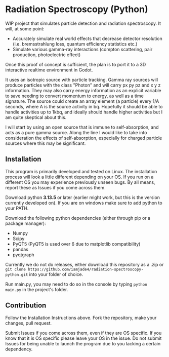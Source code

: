 # Radiation Spectroscopy (Python)
WIP project that simulates particle detection and radiation spectroscopy. It will, at some point:
- Accurately simulate real world effects that decrease detector resolution (i.e. bremsstrahlung loss, quantum efficiency statistics etc.)
- Simulate various gamma-ray interactions (compton scattering, pair production, photoelectric effect)

Once this proof of concept is sufficient, the plan is to port it to a 3D interactive realtime environment in Godot.

It uses an isotropic source with particle tracking. Gamma ray sources will produce particles with the class "Photon" and will carry px py pz and x y z information. They may also carry energy information as an explicit variable to save needing to convert momentum to energy, as well as a time signature. The source could create an array element (a particle) every 1/A seconds, where A is the source activity in bq. Hopefully it should be able to handle activities up to 1kbq, and ideally should handle higher activities but I am quite skeptical about this.

I will start by using an open source that is immune to self-absorption, and acts as a pure gamma source. Along the line I would like to take into consideration the effects of self-absorption, especially for charged particle sources where this may be significant. 

## Installation
This program is primarily developed and tested on Linux. The installation process will look a little different depending on your OS. If you run on a different OS you may experience previously unseen bugs. By all means, report these as Issues if you come across them. 

Download python **3.13.5** or later (earlier might work, but this is the version currently developed on). If you are on windows make sure to add python to your PATH.

Download the following python dependencies (either through pip or a package manager):
- Numpy
- Scipy
- PyQT5 (PyQT5 is used over 6 due to matplotlib compatibility)
- pandas
- pyqtgraph

Currently we do not do releases, either download this repository as a .zip or `git clone https://github.com/iamjade4/radiation-spectroscopy-python.git` into your folder of choice. 

Run main.py, you may need to do so in the console by typing `python main.py` in the project's folder. 

## Contribution
Follow the Installation Instructions above. Fork the repository, make your changes, pull request.

Submit Issues if you come across them, even if they are OS specific. If you know that it is OS specific please leave your OS in the issue. Do not submit Issues for being unable to launch the program due to you lacking a certain dependency.
